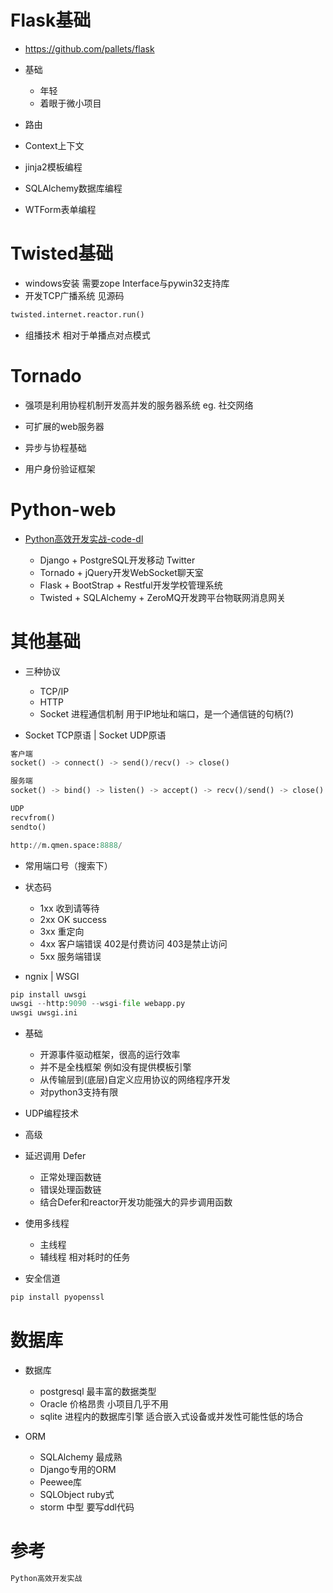 # Flask基础

- <https://github.com/pallets/flask>

- 基础

  - 年轻
  - 着眼于微小项目

- 路由

- Context上下文

- jinja2模板编程

- SQLAlchemy数据库编程

- WTForm表单编程

# Twisted基础

- windows安装 需要zope Interface与pywin32支持库
- 开发TCP广播系统 见源码

```python
twisted.internet.reactor.run()
```

- 组播技术 相对于单播点对点模式

# Tornado

- 强项是利用协程机制开发高并发的服务器系统 eg. 社交网络
- 可扩展的web服务器

- 异步与协程基础

- 用户身份验证框架

# Python-web

- [Python高效开发实战-code-dl](http://www.broadview.com.cn/book/3661)

  - Django + PostgreSQL开发移动 Twitter
  - Tornado + jQuery开发WebSocket聊天室
  - Flask + BootStrap + Restful开发学校管理系统
  - Twisted + SQLAlchemy + ZeroMQ开发跨平台物联网消息网关

# 其他基础

- 三种协议

  - TCP/IP
  - HTTP
  - Socket 进程通信机制 用于IP地址和端口，是一个通信链的句柄(?)

- Socket TCP原语 | Socket UDP原语

```python
客户端
socket() -> connect() -> send()/recv() -> close()

服务端
socket() -> bind() -> listen() -> accept() -> recv()/send() -> close()

UDP
recvfrom()
sendto()

http://m.qmen.space:8888/
```

- 常用端口号（搜索下）
- 状态码

  - 1xx 收到请等待
  - 2xx OK success
  - 3xx 重定向
  - 4xx 客户端错误 402是付费访问 403是禁止访问
  - 5xx 服务端错误

- ngnix | WSGI

```python
pip install uwsgi
uwsgi --http:9090 --wsgi-file webapp.py
uwsgi uwsgi.ini
```

- 基础

  - 开源事件驱动框架，很高的运行效率
  - 并不是全栈框架 例如没有提供模板引擎
  - 从传输层到(底层)自定义应用协议的网络程序开发
  - 对python3支持有限

- UDP编程技术

- 高级

- 延迟调用 Defer

  - 正常处理函数链
  - 错误处理函数链
  - 结合Defer和reactor开发功能强大的异步调用函数

- 使用多线程

  - 主线程
  - 辅线程 相对耗时的任务

- 安全信道

```python
pip install pyopenssl
```

# 数据库

- 数据库

  - postgresql 最丰富的数据类型
  - Oracle 价格昂贵 小项目几乎不用
  - sqlite 进程内的数据库引擎 适合嵌入式设备或并发性可能性低的场合

- ORM

  - SQLAlchemy 最成熟
  - Django专用的ORM
  - Peewee库
  - SQLObject ruby式
  - storm 中型 要写ddl代码

# 参考

```python
Python高效开发实战
```
